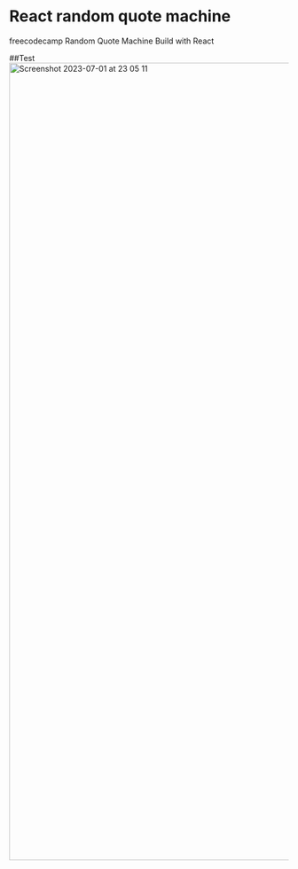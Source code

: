 # React random quote machine
freecodecamp Random Quote Machine Build with React 

##Test
<img width="1439" alt="Screenshot 2023-07-01 at 23 05 11" src="https://github.com/MJdiop/random-quote-machine/assets/98955234/261fec81-bb91-4ef5-9904-eb8f9e2ce78c">
